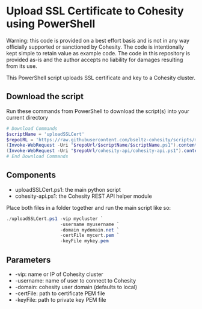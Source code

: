 # Upload SSL Certificate to Cohesity using PowerShell

Warning: this code is provided on a best effort basis and is not in any way officially supported or sanctioned by Cohesity. The code is intentionally kept simple to retain value as example code. The code in this repository is provided as-is and the author accepts no liability for damages resulting from its use.

This PowerShell script uploads SSL certificate and key to a Cohesity cluster.

## Download the script

Run these commands from PowerShell to download the script(s) into your current directory

```powershell
# Download Commands
$scriptName = 'uploadSSLCert'
$repoURL = 'https://raw.githubusercontent.com/bseltz-cohesity/scripts/master/powershell'
(Invoke-WebRequest -Uri "$repoUrl/$scriptName/$scriptName.ps1").content | Out-File "$scriptName.ps1"; (Get-Content "$scriptName.ps1") | Set-Content "$scriptName.ps1"
(Invoke-WebRequest -Uri "$repoUrl/cohesity-api/cohesity-api.ps1").content | Out-File cohesity-api.ps1; (Get-Content cohesity-api.ps1) | Set-Content cohesity-api.ps1
# End Download Commands
```

## Components

* uploadSSLCert.ps1: the main python script
* cohesity-api.ps1: the Cohesity REST API helper module

Place both files in a folder together and run the main script like so:

```powershell
./uploadSSLCert.ps1 -vip mycluster `
                    -username myusername `
                    -domain mydomain.net `
                    -certFile mycert.pem `
                    -keyFile mykey.pem
```

## Parameters

* -vip: name or IP of Cohesity cluster
* -username: name of user to connect to Cohesity
* -domain: cohesity user domain (defaults to local)
* -certFile: path to certificate PEM file
* -keyFile: path to private key PEM file
